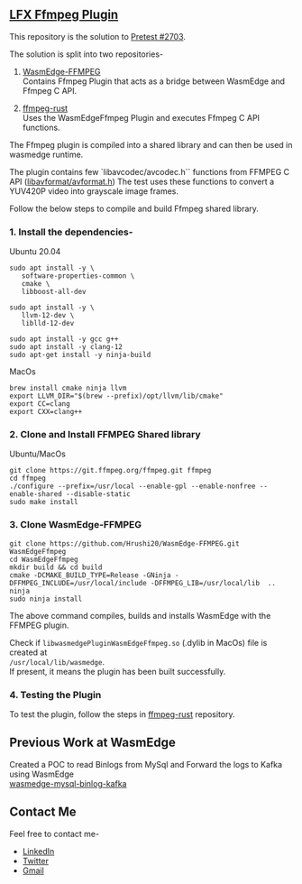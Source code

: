 ## [LFX Ffmpeg Plugin](https://github.com/WasmEdge/WasmEdge/issues/2689)

This repository is the solution to [Pretest #2703](https://github.com/WasmEdge/WasmEdge/discussions/2703). 

The solution is split into two repositories-
1. [WasmEdge-FFMPEG](https://github.com/Hrushi20/WasmEdge-FFMPEG) 
<br> Contains Ffmpeg Plugin that acts as a bridge between WasmEdge and Ffmpeg C API.

2. [ffmpeg-rust](https://github.com/Hrushi20/ffmpeg-rust)<br> Uses the WasmEdgeFfmpeg Plugin and executes Ffmpeg C API functions.

The Ffmpeg plugin is compiled into a shared library and can then be used in wasmedge runtime.

The plugin contains few `libavcodec/avcodec.h`` functions from FFMPEG C API ([libavformat/avformat.h](https://github.com/FFmpeg/FFmpeg/blob/master/libavcodec/avcodec.h))
The test uses these functions to convert a YUV420P video into grayscale image frames.  

Follow the below steps to compile and build Ffmpeg shared library.

### 1. Install the dependencies-<br>

Ubuntu 20.04
```
sudo apt install -y \
   software-properties-common \
   cmake \
   libboost-all-dev

sudo apt install -y \
   llvm-12-dev \
   liblld-12-dev

sudo apt install -y gcc g++
sudo apt install -y clang-12
sudo apt-get install -y ninja-build
``` 
MacOs
```
brew install cmake ninja llvm
export LLVM_DIR="$(brew --prefix)/opt/llvm/lib/cmake"
export CC=clang
export CXX=clang++
```

### 2. Clone and Install FFMPEG Shared library
Ubuntu/MacOs
```
git clone https://git.ffmpeg.org/ffmpeg.git ffmpeg
cd ffmpeg
./configure --prefix=/usr/local --enable-gpl --enable-nonfree --enable-shared --disable-static
sudo make install
```

### 3. Clone WasmEdge-FFMPEG
```
git clone https://github.com/Hrushi20/WasmEdge-FFMPEG.git WasmEdgeFfmpeg
cd WasmEdgeFfmpeg
mkdir build && cd build 
cmake -DCMAKE_BUILD_TYPE=Release -GNinja -DFFMPEG_INCLUDE=/usr/local/include -DFFMPEG_LIB=/usr/local/lib  ..
ninja
sudo ninja install 
```
The above command compiles, builds and installs WasmEdge with the FFMPEG plugin. 

Check if `libwasmedgePluginWasmEdgeFfmpeg.so` (.dylib in MacOs) file is created at <br> `/usr/local/lib/wasmedge`. 
<br>If present, it means the plugin has been built successfully.

### 4. Testing the Plugin
To test the plugin, follow the steps in [ffmpeg-rust](https://github.com/Hrushi20/ffmpeg-rust) repository.

## Previous Work at WasmEdge
Created a POC to read Binlogs from MySql and Forward the logs to Kafka using WasmEdge <br>
[wasmedge-mysql-binlog-kafka](https://github.com/Hrushi20/wasmedge-mysql-binlog-kafka.git)

## Contact Me
Feel free to contact me-

- [LinkedIn](https://www.linkedin.com/in/hrushikesh-rao-7741311b0/)
- [Twitter](https://twitter.com/Hrushi2020)
- [Gmail](mailto:hrushikesh20thegreat@gmail.com)
